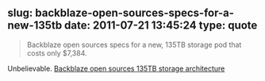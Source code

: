 slug: backblaze-open-sources-specs-for-a-new-135tb
date: 2011-07-21 13:45:24
type: quote
---

> Backblaze open sources specs for a new, 135TB storage pod that costs only $7,384.

Unbelievable. [Backblaze open sources 135TB storage architecture](http://gigaom.com/cloud/backblaze-open-sources-135tb-storage-architecture/?utm_source=feedburner&utm_medium=feed&utm_campaign=Feed%3A+OmMalik+%28GigaOM%3A+Tech%29)
